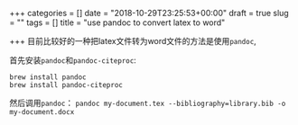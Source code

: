 +++
categories = []
date = "2018-10-29T23:25:53+00:00"
draft = true
slug = ""
tags = []
title = "use pandoc to convert latex to word"

+++
目前比较好的一种把latex文件转为word文件的方法是使用`pandoc`,

首先安装`pandoc`和`pandoc-citeproc`:

```
brew install pandoc
brew install pandoc-citeproc
```

然后调用`pandoc`：
`pandoc my-document.tex --bibliography=library.bib -o my-document.docx`